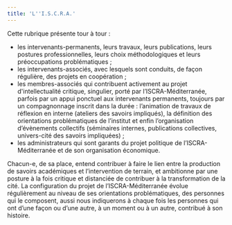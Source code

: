 ```yaml
---
title: 'L''I.S.C.R.A.'
---
```


Cette rubrique présente tour à tour : 

- les intervenants-permanents, leurs travaux, leurs publications, leurs postures professionnelles, leurs choix méthodologiques et leurs préoccupations problématiques ; 
- les intervenants-associés, avec lesquels sont conduits, de façon régulière, des projets en coopération ; 
- les membres-associés qui contribuent activement au projet d'intellectualité critique, singulier, porté par l’ISCRA-Méditerranée, parfois par un appui ponctuel aux intervenants permanents, toujours par un compagnonnage inscrit dans la durée : l’animation de travaux de réflexion en interne (ateliers des savoirs impliqués), la définition des orientations problématiques de l’institut et enfin l’organisation d’évènements collectifs (séminaires internes,  publications collectives, univers-cité des savoirs impliquées) ; 
- les administrateurs qui sont garants du projet politique de l’ISCRA-Méditerranée et de son organisation économique. 

Chacun-e, de sa place, entend contribuer à faire le lien entre la production de savoirs académiques et  l’intervention de terrain, et ambitionne par une posture à la fois critique et distanciée de contribuer à la transformation de la cité.  La configuration du projet de l’ISCRA-Méditerranée évolue régulièrement au niveau de ses orientations problématiques, des personnes qui le composent, aussi nous indiquerons à chaque fois les personnes qui ont d’une façon ou d’une autre, à un moment ou à un autre, contribué à son histoire. 